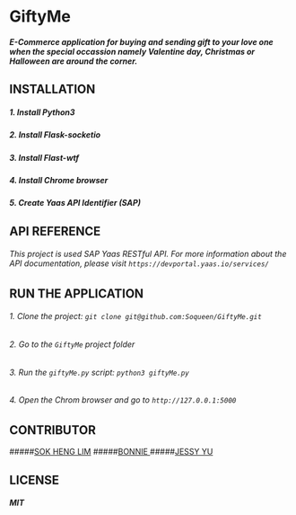 # GiftyMe
##### E-Commerce application for buying and sending gift to your love one when the special occassion namely Valentine day, Christmas or Halloween are around the corner.

## INSTALLATION
##### 1. Install Python3 
##### 2. Install Flask-socketio
##### 3. Install Flast-wtf
##### 4. Install Chrome browser 
##### 5. Create Yaas API Identifier (SAP)

## API REFERENCE
###### This project is used SAP Yaas RESTful API. For more information about the API documentation, please visit `https://devportal.yaas.io/services/` 

## RUN THE APPLICATION
###### 1. Clone the project: `git clone git@github.com:Soqueen/GiftyMe.git`
###### 2. Go to the `GiftyMe` project folder
###### 3. Run the  `giftyMe.py` script: `python3 giftyMe.py`
###### 4. Open the Chrom browser and go to `http://127.0.0.1:5000` 

## CONTRIBUTOR
#####[SOK HENG LIM](https://github.com/Soqueen)
#####[BONNIE ](https://github.com/Bonnie970)
#####[JESSY YU](https://github.com/jess305272)

## LICENSE
##### MIT
